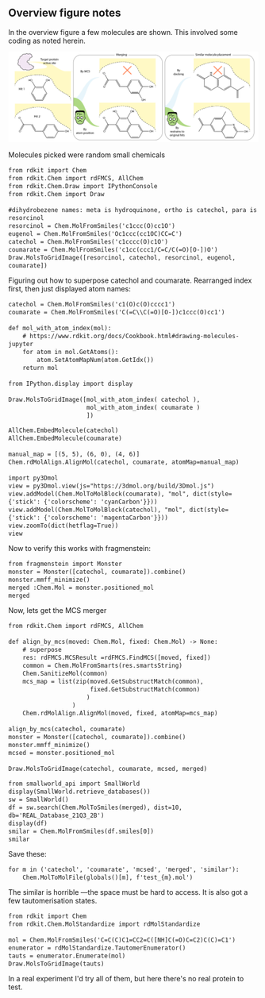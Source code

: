 ## Overview figure notes

In the overview figure a few molecules are shown. This involved some coding as noted herein.

![overview](../../images/overview.png)

Molecules picked were random small chemicals
```python3
from rdkit import Chem
from rdkit.Chem import rdFMCS, AllChem
from rdkit.Chem.Draw import IPythonConsole
from rdkit.Chem import Draw

#dihydrobezene names: meta is hydroquinone, ortho is catechol, para is resorcinol
resorcinol = Chem.MolFromSmiles('c1ccc(O)cc1O')
eugenol = Chem.MolFromSmiles('Oc1ccc(cc1OC)CC=C')
catechol = Chem.MolFromSmiles('c1cccc(O)c1O')
coumarate = Chem.MolFromSmiles('c1cc(ccc1/C=C/C(=O)[O-])O')
Draw.MolsToGridImage([resorcinol, catechol, resorcinol, eugenol, coumarate])
```

Figuring out how to superpose catechol and coumarate. Rearranged index first, then just displayed atom names:

```python3
catechol = Chem.MolFromSmiles('c1(O)c(O)cccc1')
coumarate = Chem.MolFromSmiles('C(=C\\C(=O)[O-])c1ccc(O)cc1')

def mol_with_atom_index(mol):
    # https://www.rdkit.org/docs/Cookbook.html#drawing-molecules-jupyter
    for atom in mol.GetAtoms():
        atom.SetAtomMapNum(atom.GetIdx())
    return mol

from IPython.display import display

Draw.MolsToGridImage([mol_with_atom_index( catechol ), 
                      mol_with_atom_index( coumarate )
                      ])
```

```python3
AllChem.EmbedMolecule(catechol)
AllChem.EmbedMolecule(coumarate)

manual_map = [(5, 5), (6, 0), (4, 6)]
Chem.rdMolAlign.AlignMol(catechol, coumarate, atomMap=manual_map)

import py3Dmol
view = py3Dmol.view(js="https://3dmol.org/build/3Dmol.js")
view.addModel(Chem.MolToMolBlock(coumarate), "mol", dict(style={'stick': {'colorscheme': 'cyanCarbon'}}))
view.addModel(Chem.MolToMolBlock(catechol), "mol", dict(style={'stick': {'colorscheme': 'magentaCarbon'}}))
view.zoomTo(dict(hetflag=True))
view
```

Now to verify this works with fragmenstein:

```python3
from fragmenstein import Monster
monster = Monster([catechol, coumarate]).combine()
monster.mmff_minimize()
merged :Chem.Mol = monster.positioned_mol
merged
```

Now, lets get the MCS merger

```python3
from rdkit.Chem import rdFMCS, AllChem

def align_by_mcs(moved: Chem.Mol, fixed: Chem.Mol) -> None:
    # superpose
    res: rdFMCS.MCSResult =rdFMCS.FindMCS([moved, fixed])
    common = Chem.MolFromSmarts(res.smartsString)
    Chem.SanitizeMol(common)
    mcs_map = list(zip(moved.GetSubstructMatch(common),
                       fixed.GetSubstructMatch(common)
                      )
                  )
    Chem.rdMolAlign.AlignMol(moved, fixed, atomMap=mcs_map)
    
align_by_mcs(catechol, coumarate)
monster = Monster([catechol, coumarate]).combine()
monster.mmff_minimize()
mcsed = monster.positioned_mol

Draw.MolsToGridImage(catechol, coumarate, mcsed, merged)
```

```python3
from smallworld_api import SmallWorld
display(SmallWorld.retrieve_databases())
sw = SmallWorld()
df = sw.search(Chem.MolToSmiles(merged), dist=10, db='REAL_Database_21Q3_2B')
display(df)
smilar = Chem.MolFromSmiles(df.smiles[0])
smilar
```

Save these:

```python3
for m in ('catechol', 'coumarate', 'mcsed', 'merged', 'similar'):
    Chem.MolToMolFile(globals()[m], f'test_{m}.mol')
```
The similar is horrible —the space must be hard to access.
It is also got a few tautomerisation states.

```python3
from rdkit import Chem
from rdkit.Chem.MolStandardize import rdMolStandardize

mol = Chem.MolFromSmiles('C=C(C)C1=CC2=C([NH]C(=O)C=C2)C(C)=C1')
enumerator = rdMolStandardize.TautomerEnumerator()
tauts = enumerator.Enumerate(mol)
Draw.MolsToGridImage(tauts)
```

In a real experiment I'd try all of them, but here there's no real protein to test.

